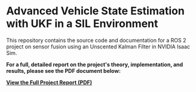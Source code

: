# Advanced Vehicle State Estimation with UKF in a SIL Environment

This repository contains the source code and documentation for a ROS 2 project on sensor fusion using an Unscented Kalman Filter in NVIDIA Isaac Sim.

**For a full, detailed report on the project's theory, implementation, and results, please see the PDF document below:**

[**View the Full Project Report (PDF)**](./Project_Report.pdf)
